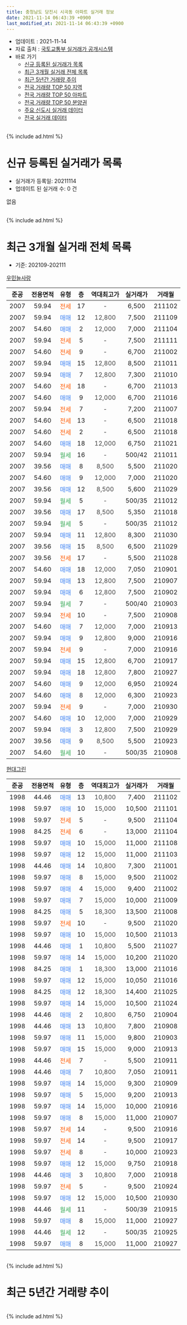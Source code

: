 ```yaml
---
title: 충청남도 당진시 시곡동 아파트 실거래 정보
date: 2021-11-14 06:43:39 +0900
last_modified_at: 2021-11-14 06:43:39 +0900
---
```


* 업데이트 : 2021-11-14
* 자료 출처 : [국토교통부 실거래가 공개시스템](http://rt.molit.go.kr)
* 바로 가기
    * [신규 등록된 실거래가 목록](#신규-등록된-실거래가-목록)
    * [최근 3개월 실거래 전체 목록](#최근-3개월-실거래-전체-목록)
    * [최근 5년간 거래량 추이](#최근-5년간-거래량-추이)
    * [전국 거래량 TOP 50 지역](https://inasie.github.io/apt-trade-info/최근-3개월-전국에서-가장-거래가-많이-발생한-지역)
    * [전국 거래량 TOP 50 아파트](https://inasie.github.io/apt-trade-info/최근-3개월-전국에서-가장-거래가-많이-발생한-아파트)
    * [전국 거래량 TOP 50 분양권](https://inasie.github.io/apt-trade-info/최근-3개월-전국에서-가장-거래가-많이-발생한-분양권)
    * [주요 신도시 실거래 데이터](https://inasie.github.io/apt-trade-info/주요-신도시)
    * [전국 실거래 데이터](https://inasie.github.io/apt-trade-info/전국)
<br>
{% include ad.html %}
<br>

# 신규 등록된 실거래가 목록
* 실거래가 등록일: 20211114
* 업데이트 된 실거래 수: 0 건

없음

<br>
{% include ad.html %}
<br>

# 최근 3개월 실거래 전체 목록
* 기준: 202109-202111


[우민늘사랑](https://search.naver.com/search.naver?query=%EC%B6%A9%EC%B2%AD%EB%82%A8%EB%8F%84+%EB%8B%B9%EC%A7%84%EC%8B%9C+%EC%8B%9C%EA%B3%A1%EB%8F%99+%EC%9A%B0%EB%AF%BC%EB%8A%98%EC%82%AC%EB%9E%91)

|준공|전용면적|유형|층|역대최고가|실거래가|거래월|
|:---:|:---:|:---:|:---:|:---:|:---:|:---:|
|2007|59.94|<span style="color:#ff5a00">전세</span>|17|<span style="color:#444444">-</span>|6,500|211102|
|2007|59.94|<span style="color:#4285f3">매매</span>|12|<span style="color:#444444">12,800</span>|7,500|211109|
|2007|54.60|<span style="color:#4285f3">매매</span>|2|<span style="color:#444444">12,000</span>|7,000|211104|
|2007|59.94|<span style="color:#ff5a00">전세</span>|5|<span style="color:#444444">-</span>|7,500|211111|
|2007|54.60|<span style="color:#ff5a00">전세</span>|9|<span style="color:#444444">-</span>|6,700|211002|
|2007|59.94|<span style="color:#4285f3">매매</span>|15|<span style="color:#444444">12,800</span>|8,500|211011|
|2007|59.94|<span style="color:#4285f3">매매</span>|7|<span style="color:#444444">12,800</span>|7,300|211010|
|2007|54.60|<span style="color:#ff5a00">전세</span>|18|<span style="color:#444444">-</span>|6,700|211013|
|2007|54.60|<span style="color:#4285f3">매매</span>|9|<span style="color:#444444">12,000</span>|6,700|211016|
|2007|59.94|<span style="color:#ff5a00">전세</span>|7|<span style="color:#444444">-</span>|7,200|211007|
|2007|54.60|<span style="color:#ff5a00">전세</span>|13|<span style="color:#444444">-</span>|6,500|211018|
|2007|54.60|<span style="color:#ff5a00">전세</span>|2|<span style="color:#444444">-</span>|6,500|211018|
|2007|54.60|<span style="color:#4285f3">매매</span>|18|<span style="color:#444444">12,000</span>|6,750|211021|
|2007|59.94|<span style="color:#34a853">월세</span>|16|<span style="color:#444444">-</span>|500/42|211011|
|2007|39.56|<span style="color:#4285f3">매매</span>|8|<span style="color:#444444">8,500</span>|5,500|211020|
|2007|54.60|<span style="color:#4285f3">매매</span>|9|<span style="color:#444444">12,000</span>|7,000|211020|
|2007|39.56|<span style="color:#4285f3">매매</span>|12|<span style="color:#444444">8,500</span>|5,600|211029|
|2007|59.94|<span style="color:#34a853">월세</span>|5|<span style="color:#444444">-</span>|500/35|211012|
|2007|39.56|<span style="color:#4285f3">매매</span>|17|<span style="color:#444444">8,500</span>|5,350|211018|
|2007|59.94|<span style="color:#34a853">월세</span>|5|<span style="color:#444444">-</span>|500/35|211012|
|2007|59.94|<span style="color:#4285f3">매매</span>|11|<span style="color:#444444">12,800</span>|8,300|211030|
|2007|39.56|<span style="color:#4285f3">매매</span>|15|<span style="color:#444444">8,500</span>|6,500|211029|
|2007|39.56|<span style="color:#ff5a00">전세</span>|17|<span style="color:#444444">-</span>|5,500|211028|
|2007|54.60|<span style="color:#4285f3">매매</span>|18|<span style="color:#444444">12,000</span>|7,050|210901|
|2007|59.94|<span style="color:#4285f3">매매</span>|13|<span style="color:#444444">12,800</span>|7,500|210907|
|2007|59.94|<span style="color:#4285f3">매매</span>|6|<span style="color:#444444">12,800</span>|7,500|210902|
|2007|59.94|<span style="color:#34a853">월세</span>|7|<span style="color:#444444">-</span>|500/40|210903|
|2007|59.94|<span style="color:#ff5a00">전세</span>|10|<span style="color:#444444">-</span>|7,500|210908|
|2007|54.60|<span style="color:#4285f3">매매</span>|7|<span style="color:#444444">12,000</span>|7,000|210913|
|2007|59.94|<span style="color:#4285f3">매매</span>|9|<span style="color:#444444">12,800</span>|9,000|210916|
|2007|59.94|<span style="color:#ff5a00">전세</span>|9|<span style="color:#444444">-</span>|7,000|210916|
|2007|59.94|<span style="color:#4285f3">매매</span>|15|<span style="color:#444444">12,800</span>|6,700|210917|
|2007|59.94|<span style="color:#4285f3">매매</span>|18|<span style="color:#444444">12,800</span>|7,800|210927|
|2007|54.60|<span style="color:#4285f3">매매</span>|9|<span style="color:#444444">12,000</span>|6,950|210924|
|2007|54.60|<span style="color:#4285f3">매매</span>|8|<span style="color:#444444">12,000</span>|6,300|210923|
|2007|59.94|<span style="color:#ff5a00">전세</span>|9|<span style="color:#444444">-</span>|7,000|210930|
|2007|54.60|<span style="color:#4285f3">매매</span>|10|<span style="color:#444444">12,000</span>|7,000|210929|
|2007|59.94|<span style="color:#4285f3">매매</span>|3|<span style="color:#444444">12,800</span>|7,500|210929|
|2007|39.56|<span style="color:#4285f3">매매</span>|9|<span style="color:#444444">8,500</span>|5,500|210923|
|2007|54.60|<span style="color:#34a853">월세</span>|10|<span style="color:#444444">-</span>|500/35|210908|

[현대그린](https://search.naver.com/search.naver?query=%EC%B6%A9%EC%B2%AD%EB%82%A8%EB%8F%84+%EB%8B%B9%EC%A7%84%EC%8B%9C+%EC%8B%9C%EA%B3%A1%EB%8F%99+%ED%98%84%EB%8C%80%EA%B7%B8%EB%A6%B0)

|준공|전용면적|유형|층|역대최고가|실거래가|거래월|
|:---:|:---:|:---:|:---:|:---:|:---:|:---:|
|1998|44.46|<span style="color:#4285f3">매매</span>|13|<span style="color:#444444">10,800</span>|7,400|211102|
|1998|59.97|<span style="color:#4285f3">매매</span>|10|<span style="color:#444444">15,000</span>|10,500|211101|
|1998|59.97|<span style="color:#ff5a00">전세</span>|5|<span style="color:#444444">-</span>|9,500|211104|
|1998|84.25|<span style="color:#ff5a00">전세</span>|6|<span style="color:#444444">-</span>|13,000|211104|
|1998|59.97|<span style="color:#4285f3">매매</span>|10|<span style="color:#444444">15,000</span>|11,000|211108|
|1998|59.97|<span style="color:#4285f3">매매</span>|12|<span style="color:#444444">15,000</span>|11,000|211103|
|1998|44.46|<span style="color:#4285f3">매매</span>|14|<span style="color:#444444">10,800</span>|7,300|211001|
|1998|59.97|<span style="color:#4285f3">매매</span>|8|<span style="color:#444444">15,000</span>|9,500|211002|
|1998|59.97|<span style="color:#4285f3">매매</span>|4|<span style="color:#444444">15,000</span>|9,400|211002|
|1998|59.97|<span style="color:#4285f3">매매</span>|7|<span style="color:#444444">15,000</span>|10,000|211009|
|1998|84.25|<span style="color:#4285f3">매매</span>|5|<span style="color:#444444">18,300</span>|13,500|211008|
|1998|59.97|<span style="color:#ff5a00">전세</span>|10|<span style="color:#444444">-</span>|9,500|211020|
|1998|59.97|<span style="color:#4285f3">매매</span>|10|<span style="color:#444444">15,000</span>|10,500|211013|
|1998|44.46|<span style="color:#4285f3">매매</span>|1|<span style="color:#444444">10,800</span>|5,500|211027|
|1998|59.97|<span style="color:#4285f3">매매</span>|14|<span style="color:#444444">15,000</span>|10,200|211020|
|1998|84.25|<span style="color:#4285f3">매매</span>|1|<span style="color:#444444">18,300</span>|13,000|211016|
|1998|59.97|<span style="color:#4285f3">매매</span>|12|<span style="color:#444444">15,000</span>|10,050|211016|
|1998|84.25|<span style="color:#4285f3">매매</span>|12|<span style="color:#444444">18,300</span>|14,400|211025|
|1998|59.97|<span style="color:#4285f3">매매</span>|14|<span style="color:#444444">15,000</span>|10,500|211024|
|1998|44.46|<span style="color:#4285f3">매매</span>|2|<span style="color:#444444">10,800</span>|6,750|210904|
|1998|44.46|<span style="color:#4285f3">매매</span>|13|<span style="color:#444444">10,800</span>|7,800|210908|
|1998|59.97|<span style="color:#4285f3">매매</span>|11|<span style="color:#444444">15,000</span>|9,800|210903|
|1998|59.97|<span style="color:#4285f3">매매</span>|15|<span style="color:#444444">15,000</span>|9,000|210913|
|1998|44.46|<span style="color:#ff5a00">전세</span>|7|<span style="color:#444444">-</span>|5,500|210911|
|1998|44.46|<span style="color:#4285f3">매매</span>|7|<span style="color:#444444">10,800</span>|7,050|210911|
|1998|59.97|<span style="color:#4285f3">매매</span>|14|<span style="color:#444444">15,000</span>|9,300|210909|
|1998|59.97|<span style="color:#4285f3">매매</span>|5|<span style="color:#444444">15,000</span>|9,200|210913|
|1998|59.97|<span style="color:#4285f3">매매</span>|14|<span style="color:#444444">15,000</span>|10,000|210916|
|1998|59.97|<span style="color:#4285f3">매매</span>|8|<span style="color:#444444">15,000</span>|11,000|210907|
|1998|59.97|<span style="color:#ff5a00">전세</span>|14|<span style="color:#444444">-</span>|9,500|210916|
|1998|59.97|<span style="color:#ff5a00">전세</span>|14|<span style="color:#444444">-</span>|9,500|210917|
|1998|59.97|<span style="color:#ff5a00">전세</span>|8|<span style="color:#444444">-</span>|10,000|210923|
|1998|59.97|<span style="color:#4285f3">매매</span>|12|<span style="color:#444444">15,000</span>|9,750|210918|
|1998|44.46|<span style="color:#4285f3">매매</span>|3|<span style="color:#444444">10,800</span>|7,000|210918|
|1998|59.97|<span style="color:#ff5a00">전세</span>|5|<span style="color:#444444">-</span>|9,500|210924|
|1998|59.97|<span style="color:#4285f3">매매</span>|12|<span style="color:#444444">15,000</span>|10,500|210930|
|1998|44.46|<span style="color:#34a853">월세</span>|11|<span style="color:#444444">-</span>|500/39|210915|
|1998|59.97|<span style="color:#4285f3">매매</span>|8|<span style="color:#444444">15,000</span>|11,000|210927|
|1998|44.46|<span style="color:#34a853">월세</span>|12|<span style="color:#444444">-</span>|500/35|210925|
|1998|59.97|<span style="color:#4285f3">매매</span>|8|<span style="color:#444444">15,000</span>|11,000|210927|


<br>
{% include ad.html %}
<br>

# 최근 5년간 거래량 추이


<div style="width:100%;">
    <canvas id="deal_progress" height="200"></canvas>
</div>

<script>
new Chart(document.getElementById("deal_progress"), {
    type: 'line',
    data: {
        labels: ['201611','201612','201701','201702','201703','201704','201705','201706','201707','201708','201709','201710','201711','201712','201801','201802','201803','201804','201805','201806','201807','201808','201809','201810','201811','201812','201901','201902','201903','201904','201905','201906','201907','201908','201909','201910','201911','201912','202001','202002','202003','202004','202005','202006','202007','202008','202009','202010','202011','202012','202101','202102','202103','202104','202105','202106','202107','202108','202109','202110','202111'],
        datasets: [{
            label: '매매',
            pointRadius: 1,
            data: [7, 8, 1, 10, 6, 6, 6, 10, 7, 2, 5, 12, 6, 4, 5, 5, 4, 2, 5, 5, 7, 7, 7, 2, 3, 9, 7, 6, 4, 8, 8, 6, 5, 4, 4, 9, 4, 6, 1, 8, 9, 7, 3, 7, 10, 6, 4, 8, 10, 11, 10, 13, 12, 30, 28, 23, 17, 24, 26, 22, 6],
            borderColor: "rgba(255, 201, 14, 1)",
            backgroundColor: "rgba(255, 201, 14, 0.5)",
            fill: false,
            lineTension: 0
        },{
            label: '전월세',
            pointRadius: 1,
            data: [7, 8, 10, 12, 9, 12, 9, 6, 6, 5, 8, 12, 4, 9, 8, 17, 9, 11, 5, 12, 5, 5, 14, 11, 10, 5, 11, 11, 13, 12, 12, 9, 10, 10, 4, 18, 14, 10, 9, 8, 8, 9, 8, 6, 7, 4, 11, 4, 10, 6, 15, 8, 11, 22, 28, 10, 10, 16, 12, 10, 4],
            borderColor: "rgba(0, 141, 185, 1)",
            backgroundColor: "rgba(0, 141, 185, 0.5)",
            fill: false,
            lineTension: 0
        }
        ]
    },
    options: {
        responsive: true,
        title: {
            display: false
        },
        tooltips: {
            mode: 'index',
            intersect: false
        },
        hover: {
            mode: 'nearest',
            intersect: true
        },
        scales: {
            xAxes: [{
                display: true,
                scaleLabel: {
                    display: true,
                    labelString: '년/월'
                }
            }],
            yAxes: [{
                display: true,
                ticks: {
                    suggestedMin: 0,
                },
                scaleLabel: {
                    display: true,
                    labelString: '실거래 수'
                }
            }]
        }
    }
});

</script>


<br>
{% include ad.html %}
<br>

